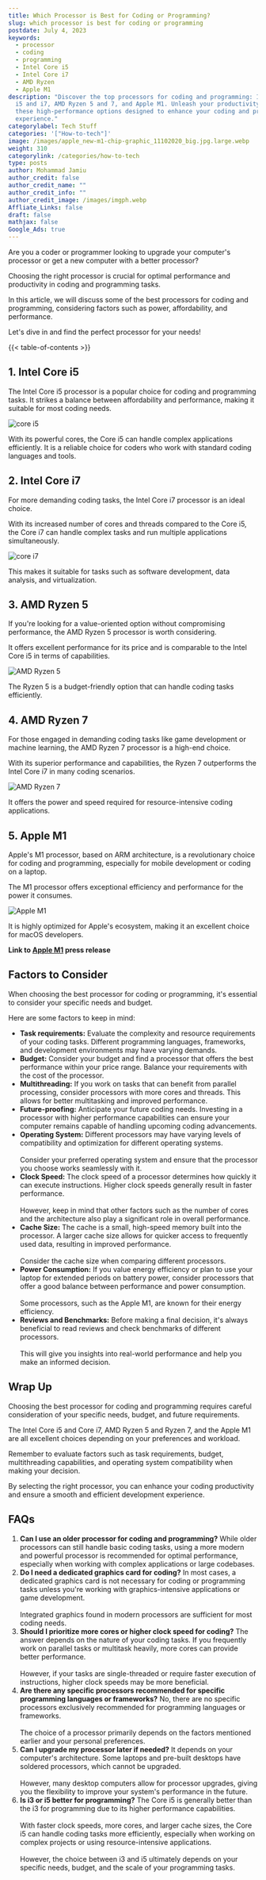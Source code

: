 ```yaml
---
title: Which Processor is Best for Coding or Programming?
slug: which processor is best for coding or programming
postdate: July 4, 2023
keywords:
  - processor
  - coding
  - programming
  - Intel Core i5
  - Intel Core i7
  - AMD Ryzen
  - Apple M1
description: "Discover the top processors for coding and programming: Intel Core
  i5 and i7, AMD Ryzen 5 and 7, and Apple M1. Unleash your productivity with
  these high-performance options designed to enhance your coding and programming
  experience."
categorylabel: Tech Stuff
categories: '["How-to-tech"]'
image: /images/apple_new-m1-chip-graphic_11102020_big.jpg.large.webp
weight: 310
categorylink: /categories/how-to-tech
type: posts
author: Mohammad Jamiu
author_credit: false
author_credit_name: ""
author_credit_info: ""
author_credit_image: /images/imgph.webp
Affliate_Links: false
draft: false
mathjax: false
Google_Ads: true
---
```

Are you a coder or programmer looking to upgrade your computer's processor or get a new computer with a better processor? 

Choosing the right processor is crucial for optimal performance and productivity in coding and programming tasks. 

In this article, we will discuss some of the best processors for coding and programming, considering factors such as power, affordability, and performance.

Let's dive in and find the perfect processor for your needs!

{{< table-of-contents >}}

## **1. Intel Core i5**

The Intel Core i5 processor is a popular choice for coding and programming tasks. It strikes a balance between affordability and performance, making it suitable for most coding needs. 

![core i5](/images/intel-i5-core-2-.webp "core i5")

With its powerful cores, the Core i5 can handle complex applications efficiently. It is a reliable choice for coders who work with standard coding languages and tools.

## **2. Intel Core i7**

For more demanding coding tasks, the Intel Core i7 processor is an ideal choice. 

With its increased number of cores and threads compared to the Core i5, the Core i7 can handle complex tasks and run multiple applications simultaneously. 

![core i7](/images/intel-core-i7.webp "core i7")

This makes it suitable for tasks such as software development, data analysis, and virtualization.

## **3. AMD Ryzen 5**

If you're looking for a value-oriented option without compromising performance, the AMD Ryzen 5 processor is worth considering. 

It offers excellent performance for its price and is comparable to the Intel Core i5 in terms of capabilities. 

![AMD Ryzen 5](/images/amd-ryzen-5.webp "AMD Ryzen 5")

The Ryzen 5 is a budget-friendly option that can handle coding tasks efficiently.

## **4. AMD Ryzen 7**

For those engaged in demanding coding tasks like game development or machine learning, the AMD Ryzen 7 processor is a high-end choice. 

With its superior performance and capabilities, the Ryzen 7 outperforms the Intel Core i7 in many coding scenarios. 

![AMD Ryzen 7](/images/amd-ryzen-7-5800x-review.webp "AMD Ryzen 7")

It offers the power and speed required for resource-intensive coding applications.

## **5. Apple M1**

Apple's M1 processor, based on ARM architecture, is a revolutionary choice for coding and programming, especially for mobile development or coding on a laptop. 

The M1 processor offers exceptional efficiency and performance for the power it consumes. 

![Apple M1](/images/apple_new-m1-chip-graphic_11102020_big.jpg.large.webp "Apple M1")

It is highly optimized for Apple's ecosystem, making it an excellent choice for macOS developers.

**Link to [Apple M1](https://www.apple.com/ng/newsroom/2020/11/apple-unleashes-m1/) press release**

## **Factors to Consider**

When choosing the best processor for coding or programming, it's essential to consider your specific needs and budget. 

Here are some factors to keep in mind:

* **Task requirements:** Evaluate the complexity and resource requirements of your coding tasks. Different programming languages, frameworks, and development environments may have varying demands.
* **Budget:** Consider your budget and find a processor that offers the best performance within your price range. Balance your requirements with the cost of the processor.
* **Multithreading:** If you work on tasks that can benefit from parallel processing, consider processors with more cores and threads. This allows for better multitasking and improved performance.
* **Future-proofing:** Anticipate your future coding needs. Investing in a processor with higher performance capabilities can ensure your computer remains capable of handling upcoming coding advancements.
* **Operating System:** Different processors may have varying levels of compatibility and optimization for different operating systems. \
  \
  Consider your preferred operating system and ensure that the processor you choose works seamlessly with it.
* **Clock Speed:** The clock speed of a processor determines how quickly it can execute instructions. Higher clock speeds generally result in faster performance. \
  \
  However, keep in mind that other factors such as the number of cores and the architecture also play a significant role in overall performance.
* **Cache Size:** The cache is a small, high-speed memory built into the processor. A larger cache size allows for quicker access to frequently used data, resulting in improved performance. \
  \
  Consider the cache size when comparing different processors.
* **Power Consumption:** If you value energy efficiency or plan to use your laptop for extended periods on battery power, consider processors that offer a good balance between performance and power consumption. \
  \
  Some processors, such as the Apple M1, are known for their energy efficiency.
* **Reviews and Benchmarks:** Before making a final decision, it's always beneficial to read reviews and check benchmarks of different processors. \
  \
  This will give you insights into real-world performance and help you make an informed decision.

## **Wrap Up**

Choosing the best processor for coding and programming requires careful consideration of your specific needs, budget, and future requirements. 

The Intel Core i5 and Core i7, AMD Ryzen 5 and Ryzen 7, and the Apple M1 are all excellent choices depending on your preferences and workload. 

Remember to evaluate factors such as task requirements, budget, multithreading capabilities, and operating system compatibility when making your decision. 

By selecting the right processor, you can enhance your coding productivity and ensure a smooth and efficient development experience.

## **FAQs**

1. **Can I use an older processor for coding and programming?** While older processors can still handle basic coding tasks, using a more modern and powerful processor is recommended for optimal performance, especially when working with complex applications or large codebases.
2. **Do I need a dedicated graphics card for coding?** In most cases, a dedicated graphics card is not necessary for coding or programming tasks unless you're working with graphics-intensive applications or game development. \
   \
   Integrated graphics found in modern processors are sufficient for most coding needs.
3. **Should I prioritize more cores or higher clock speed for coding?** The answer depends on the nature of your coding tasks. If you frequently work on parallel tasks or multitask heavily, more cores can provide better performance. \
   \
   However, if your tasks are single-threaded or require faster execution of instructions, higher clock speeds may be more beneficial.
4. **Are there any specific processors recommended for specific programming languages or frameworks?** No, there are no specific processors exclusively recommended for programming languages or frameworks. \
   \
   The choice of a processor primarily depends on the factors mentioned earlier and your personal preferences.
5. **Can I upgrade my processor later if needed?** It depends on your computer's architecture. Some laptops and pre-built desktops have soldered processors, which cannot be upgraded. \
   \
   However, many desktop computers allow for processor upgrades, giving you the flexibility to improve your system's performance in the future.
6. **Is i3 or i5 better for programming?** The Core i5 is generally better than the i3 for programming due to its higher performance capabilities. \
   \
   With faster clock speeds, more cores, and larger cache sizes, the Core i5 can handle coding tasks more efficiently, especially when working on complex projects or using resource-intensive applications. \
   \
   However, the choice between i3 and i5 ultimately depends on your specific needs, budget, and the scale of your programming tasks.